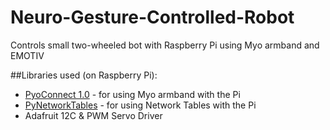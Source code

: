 # Neuro-Gesture-Controlled-Robot
Controls small two-wheeled bot with Raspberry Pi using Myo armband and EMOTIV

##Libraries used (on Raspberry Pi):
*  [PyoConnect 1.0](http://www.fernandocosentino.net/pyoconnect/) - for using Myo armband with the Pi
*  [PyNetworkTables](https://github.com/robotpy/pynetworktables) - for using Network Tables with the Pi
*  Adafruit 12C & PWM Servo Driver
